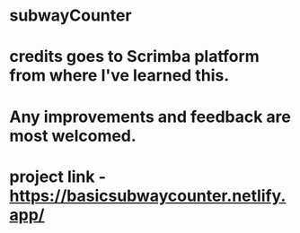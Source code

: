 # subwayCounter

# credits goes to Scrimba platform from where I've learned this.

# Any improvements and feedback are most welcomed.

# project link - https://basicsubwaycounter.netlify.app/

